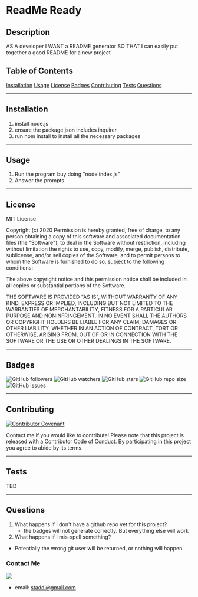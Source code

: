 
# ReadMe Ready

## Description
AS A developer I WANT a README generator SO THAT I can easily put together a good README for a new project


## Table of Contents

[Installation](#installation)
[Usage](#usage)
[License](#license)
[Badges](#badges)
[Contributing](#contributing)
[Tests](#tests)
[Questions](#questions)

---
## Installation
1. install node.js
2. ensure the package.json includes inquirer
3. run npm install to install all the necessary packages

---
## Usage
1. Run the program buy doing "node index.js"
2. Answer the prompts

---
## License
MIT License

Copyright (c) 2020 
Permission is hereby granted, free of charge, to any person obtaining a copy of this software and associated documentation files (the "Software"), to deal in the Software without restriction, including without limitation the rights to use, copy, modify, merge, publish, distribute, sublicense, and/or sell copies of the Software, and to permit persons to whom the Software is furnished to do so, subject to the following conditions: 

The above copyright notice and this permission notice shall be included in all copies or substantial portions of the Software.

THE SOFTWARE IS PROVIDED "AS IS", WITHOUT WARRANTY OF ANY KIND, EXPRESS OR IMPLIED, INCLUDING BUT NOT LIMITED TO THE WARRANTIES OF MERCHANTABILITY, FITNESS FOR A PARTICULAR PURPOSE AND NONINFRINGEMENT. IN NO EVENT SHALL THE AUTHORS OR COPYRIGHT HOLDERS BE LIABLE FOR ANY CLAIM, DAMAGES OR OTHER LIABILITY, WHETHER IN AN ACTION OF CONTRACT, TORT OR OTHERWISE, ARISING FROM, OUT OF OR IN CONNECTION WITH THE SOFTWARE OR THE USE OR OTHER DEALINGS IN THE SOFTWARE.

---
## Badges
![GitHub followers](https://img.shields.io/github/followers/stadds?style=social)	![GitHub watchers](https://img.shields.io/github/watchers/stadds/09-readme-ready?style=social)	![GitHub stars](https://img.shields.io/github/stars/stadds/09-readme-ready?style=social)	![GitHub repo size](https://img.shields.io/github/repo-size/stadds/09-readme-ready)	![GitHub issues](https://img.shields.io/github/issues-raw/stadds/09-readme-ready)	

---
## Contributing
[![Contributor Covenant](https://img.shields.io/badge/Contributor%20Covenant-v2.0%20adopted-ff69b4.svg)](code_of_conduct.md)

Contact me if you would like to contribute! Please note that this project is released with a Contributor Code of Conduct. By participating in this project you agree to abide by its terms.

---
## Tests
TBD

---
## Questions
1. What happens if I don't have a github repo yet for this project?
   * the badges will not generate correctly. But everything else will work
2. What happens if I mis-spell something?
  * Potentially the wrong git user will be returned, or nothing will happen.

### Contact Me
![](https://avatars3.githubusercontent.com/u/2287010?v=4)

* email:  staddi@gmail.com
